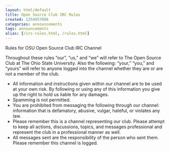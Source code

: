```yaml
---
layout: html/default
title: Open Source Club IRC Rules
created: 1254957896
categories: announcements
tags: announcements
alias: [/irc-rules.html, /rules.html]
---
```


Rules for OSU Open Source Club IRC Channel

Throughout these rules “our”, “us,” and “we” will refer to The Open Source Club at The Ohio State University. Also the following: “your,” “you,” and “yours” will refer to anyone logged into the channel whether they are or are not a member of the club.

*   All information and instructions given within our channel are to be used at your own risk. By following or using any of this information you give up the right to hold us liable for any damages.
*   Spamming is not permitted.
*   You are prohibited from messaging the following through our channel: information that is defamatory, abusive, vulgar, hateful, or violates any law.
*   Please remember this is a channel representing our club. Please attempt to keep all actions, discussions, topics, and messages professional and represent the club in a professional manner as well.
*   All messages sent are the responsibility of the person who sent them. Please remember this channel is logged.
